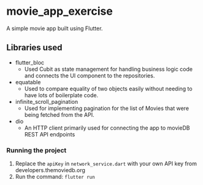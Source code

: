 # movie_app_exercise

A simple movie app built using Flutter.

## Libraries used
- flutter_bloc
  -  Used Cubit as state management for handling business logic code and connects the UI component to the repositories.
- equatable
  - Used to compare equality of two objects easily without needing to have lots of boilerplate code. 
- infinite_scroll_pagination
  - Used for implementing pagination for the list of Movies that were being fetched from the API.
- dio
  - An HTTP client primarily used for connecting the app to movieDB REST API endpoints 

### Running the project
1. Replace the `apiKey` in `network_service.dart` with your own API key from developers.themoviedb.org
2. Run the command: `flutter run`
